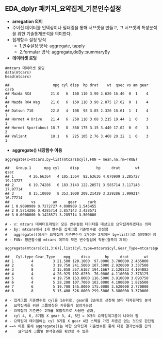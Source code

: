EDA\_dplyr 패키지\_요약집계\_기본인수설정
-----------------------------------------

-   **arregation 의미**
-   주어진 데이터를 인덱싱이나 필터링을 통해 서브셋을 만들고, 그
    서브셋의 특성분석을 위한 기술통계분석을 의미한다.
-   집계함수 설정 방식
    -   1.인수설정 방식: aggregate, tapply
    -   2.formular 방식: aggregate,doBy::summaryBy
-   **데이터셋 로딩**

<!-- -->

    #mtcars 데이터셋 로딩
    data(mtcars)
    head(mtcars)

    ##                    mpg cyl disp  hp drat    wt  qsec vs am gear carb
    ## Mazda RX4         21.0   6  160 110 3.90 2.620 16.46  0  1    4    4
    ## Mazda RX4 Wag     21.0   6  160 110 3.90 2.875 17.02  0  1    4    4
    ## Datsun 710        22.8   4  108  93 3.85 2.320 18.61  1  1    4    1
    ## Hornet 4 Drive    21.4   6  258 110 3.08 3.215 19.44  1  0    3    1
    ## Hornet Sportabout 18.7   8  360 175 3.15 3.440 17.02  0  0    3    2
    ## Valiant           18.1   6  225 105 2.76 3.460 20.22  1  0    3    1

-   **aggregate() 내장함수 이용**

<!-- -->

    aggregate(x=mtcars,by=list(mtcars$cyl),FUN = mean,na.rm=TRUE)

    ##   Group.1      mpg cyl     disp        hp     drat       wt     qsec
    ## 1       4 26.66364   4 105.1364  82.63636 4.070909 2.285727 19.13727
    ## 2       6 19.74286   6 183.3143 122.28571 3.585714 3.117143 17.97714
    ## 3       8 15.10000   8 353.1000 209.21429 3.229286 3.999214 16.77214
    ##          vs        am     gear     carb
    ## 1 0.9090909 0.7272727 4.090909 1.545455
    ## 2 0.5714286 0.4285714 3.857143 3.428571
    ## 3 0.0000000 0.1428571 3.285714 3.500000

    # - x: mtcars 데이터프레임의 모든 변수컬럼 데이터를 대상으로 요약집계하겠다는 의미
    # - by: mtcars에서 1개 변수를 집계그룹 기준변수로 선정함
    #   aggregate()에서는 요약집계 기준변수가 1개이든 2개이든 by=list()로 설정해야 함
    # - FUN: 평균함수를 mtcars 데프의 모든 변수컬럼에 적용(결측치 제외)

    aggregate(mtcars[c(1,3:6)],list(Cyl.type=mtcars$cyl,Gear_Type=mtcars$gear),mean,na.rm=TRUE)

    ##   Cyl.type Gear_Type    mpg     disp       hp     drat       wt
    ## 1        4         3 21.500 120.1000  97.0000 3.700000 2.465000
    ## 2        6         3 19.750 241.5000 107.5000 2.920000 3.337500
    ## 3        8         3 15.050 357.6167 194.1667 3.120833 4.104083
    ## 4        4         4 26.925 102.6250  76.0000 4.110000 2.378125
    ## 5        6         4 19.750 163.8000 116.5000 3.910000 3.093750
    ## 6        4         5 28.200 107.7000 102.0000 4.100000 1.826500
    ## 7        6         5 19.700 145.0000 175.0000 3.620000 2.770000
    ## 8        8         5 15.400 326.0000 299.5000 3.880000 3.370000

    # - 집계그룹 기준변수로 cyl을 1순위로, gear를 2순위로 선정해 보다 다차원적인 분석
    #   요약집계를 위한 그룹명칭은 자유롭게 설정가능함
    # - 요약집계 기준변수 2개를 복합적으로 사용한 결과,
    #   cyl 4, 6, 8기통 X gear 3, 4, 5단 = 9개의 요약집계그룹이 나와야 함
    # - 요약집계 테이블에는 cyl 8기통 X gear 4단 스펙을 가진 차종은 없는 것으로 판단됨
    # ==> 이를 통해 aggregate()는 복합 요약집계 기준변수를 통해 다중 결과변수들 간의
    #     요약집계 그룹별 분석결과를 확인할 수 있음
